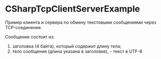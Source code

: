 # CSharpTcpClientServerExample

Пример клиента и сервера по обмену текстовыми сообщениями через TCP-соединение.

Сообщение состоит из:
1) заголовка (4 байта), который содержит длину тела;
2) тело сообщения (длина указана в заголовке), - текст в UTF-8
